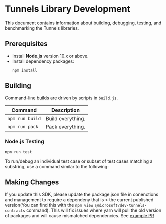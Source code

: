 # Tunnels Library Development
This document contains information about building, debugging, testing,
and benchmarking the Tunnels libraries.

## Prerequisites
 - Install **Node.js** version 10.x or above.
 - Install dependency packages:
   ```
   npm install
   ```

## Building
Command-line builds are driven by scripts in `build.js`.

| Command         | Description                     |
| --------------- | ------------------------------- |
| `npm run build` | Build everything.               |
| `npm run pack`  | Pack everything.                |

### Node.js Testing
```
npm run test
```
To run/debug an individual test case or subset of test cases matching a
substring, use a command similar to the following:

## Making Changes
If you update this SDK, please update the package.json file in conenctions and management to require a dependeny that is > the current published version(You can find this with the `npm view @microsoft/dev-tunnels-contracts` command). This will fix issues where yarn will pull the old version of packages and will cause mismatched dependencies. See [example PR](https://github.com/microsoft/dev-tunnels/pull/358)